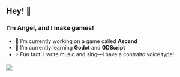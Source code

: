 ## Hey! 👋
### I'm **Angel**, and I make games!

- 🔭 I’m currently working on a game called **Ascend**
- 🌱 I’m currently learning **Godot** and **GDScript**
- ⚡ Fun fact: I write music and sing—I have a contralto voice type!

![](https://github-readme-stats.vercel.app/api/wakatime?username=angelcube&layout=compact&theme=tokyonight&showicons=true)
